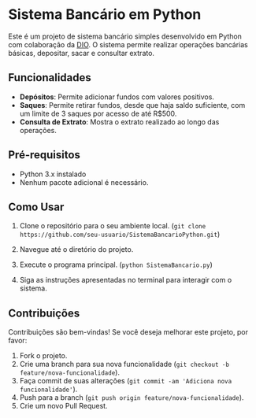 # Sistema Bancário em Python

Este é um projeto de sistema bancário simples desenvolvido em Python com colaboração da [DIO](https://www.dio.me/). O sistema permite realizar operações bancárias básicas, depositar, sacar e consultar extrato.

## Funcionalidades

- **Depósitos**: Permite adicionar fundos com valores positivos.
- **Saques**: Permite retirar fundos, desde que haja saldo suficiente, com um limite de 3 saques por acesso de até R$500.
- **Consulta de Extrato**: Mostra o extrato realizado ao longo das operações.

## Pré-requisitos

- Python 3.x instalado
- Nenhum pacote adicional é necessário.

## Como Usar

1. Clone o repositório para o seu ambiente local.
(`git clone https://github.com/seu-usuario/SistemaBancarioPython.git`)

2. Navegue até o diretório do projeto.

3. Execute o programa principal.
(`python SistemaBancario.py`)


5. Siga as instruções apresentadas no terminal para interagir com o sistema.

## Contribuições

Contribuições são bem-vindas! Se você deseja melhorar este projeto, por favor:

1. Fork o projeto.
2. Crie uma branch para sua nova funcionalidade (`git checkout -b feature/nova-funcionalidade`).
3. Faça commit de suas alterações (`git commit -am 'Adiciona nova funcionalidade'`).
4. Push para a branch (`git push origin feature/nova-funcionalidade`).
5. Crie um novo Pull Request.





